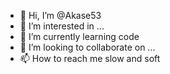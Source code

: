 - 👋 Hi, I’m @Akase53
- 👀 I’m interested in ...
- 🌱 I’m currently learning code
- 💞️ I’m looking to collaborate on ...
- 📫 How to reach me slow and soft

<!---
Akase53/Akase53 is a ✨ special ✨ repository because its `README.md` (this file) appears on your GitHub profile.
You can click the Preview link to take a look at your changes.
--->
